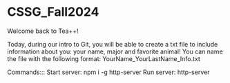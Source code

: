 # CSSG_Fall2024

Welcome back to Tea++!

Today, during our intro to Git, you will be able to create a txt file to include information about you: your name, major and favorite animal!
You can name the file with the following format: YourName_YourLastName_Info.txt

Commands:::
Start server: npm i -g http-server
Run server: http-server